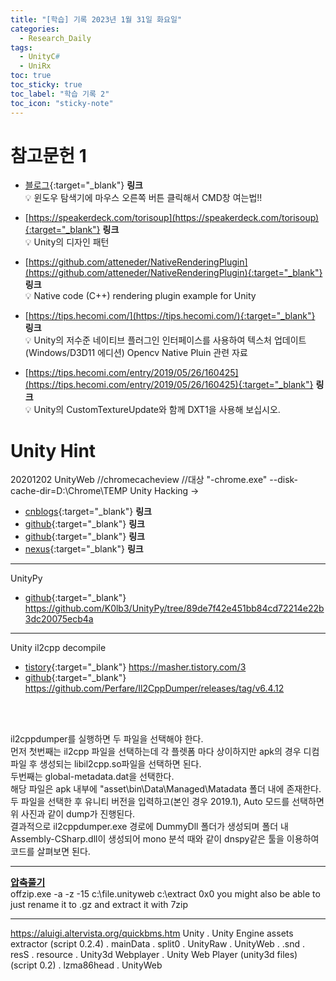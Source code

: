 ```yaml
---
title: "[학습] 기록 2023년 1월 31일 화요일"
categories:
  - Research_Daily
tags:
  - UnityC#
  - UniRx
toc: true
toc_sticky: true
toc_label: "학습 기록 2"
toc_icon: "sticky-note"
---
```


# 참고문헌 1

- [블로그](https://smprlab.tistory.com/24){:target="_blank"} **링크** <br>
    💡 윈도우 탐색기에 마우스 오른쪽 버튼 클릭해서 CMD창 여는법!!<br>

- [https://speakerdeck.com/torisoup](https://speakerdeck.com/torisoup){:target="_blank"} **링크** <br>
    💡 Unity의 디자인 패턴<br>

- [https://github.com/atteneder/NativeRenderingPlugin](https://github.com/atteneder/NativeRenderingPlugin){:target="_blank"} **링크** <br>
    💡 Native code (C++) rendering plugin example for Unity<br>

- [https://tips.hecomi.com/](https://tips.hecomi.com/){:target="_blank"} **링크** <br>
    💡 Unity의 저수준 네이티브 플러그인 인터페이스를 사용하여 텍스처 업데이트(Windows/D3D11 에디션) Opencv Native Pluin 관련 자료<br>

- [https://tips.hecomi.com/entry/2019/05/26/160425](https://tips.hecomi.com/entry/2019/05/26/160425){:target="_blank"} **링크** <br>
    💡 Unity의 CustomTextureUpdate와 함께 DXT1을 사용해 보십시오.<br>

# Unity Hint

20201202 UnityWeb
//chromecacheview
//대상 "-chrome.exe" --disk-cache-dir=D:\Chrome\TEMP
Unity Hacking ->

- [cnblogs](https://www.cnblogs.com/kekec/p/12175547.html){:target="_blank"} **링크** <br>
- [github](https://github.com/imadr/Unity-game-hacking){:target="_blank"} **링크** <br>
- [github](https://github.com/HearthSim/UnityPack){:target="_blank"} **링크** <br>
- [nexus](https://mh-nexus.de/en/downloads.php?product=HxD20){:target="_blank"} **링크** <br>

******
UnityPy
- [github](https://github.com/K0lb3/UnityPy/tree/89de7f42e451bb84cd72214e22b3dc20075ecb4a){:target="_blank"} https://github.com/K0lb3/UnityPy/tree/89de7f42e451bb84cd72214e22b3dc20075ecb4a <br>

******
Unity il2cpp decompile
- [tistory](https://masher.tistory.com/3){:target="_blank"} https://masher.tistory.com/3 <br>
- [github](https://github.com/Perfare/Il2CppDumper/releases/tag/v6.4.12){:target="_blank"} https://github.com/Perfare/Il2CppDumper/releases/tag/v6.4.12 
<br>
<br>

il2cppdumper를 실행하면 두 파일을 선택해야 한다.<br>
먼저 첫번째는 il2cpp 파일을 선택하는데 각 플렛폼 마다 상이하지만 apk의 경우 디컴파일 후 생성되는 libil2cpp.so파일을 선택하면 된다. <br>
두번째는 global-metadata.dat을 선택한다. <br>
해당 파일은 apk 내부에 "asset\bin\Data\Managed\Matadata 폴더 내에 존재한다.
두 파일을 선택한 후 유니티 버전을 입력하고(본인 경우 2019.1), Auto 모드를 선택하면 위 사진과 같이 dump가 진행된다. <br>
결과적으로 il2cppdumper.exe 경로에 DummyDll 폴더가 생성되며  폴더 내 Assembly-CSharp.dll이 생성되어 mono 분석 때와 같이 dnspy같은 툴을 이용하여 코드를 살펴보면 된다.

******
<b><u><span style="font-size:15px"> 압축풀기 </span></u></b><br>
offzip.exe -a -z -15 c:\file.unityweb c:\extract 0x0
you might also be able to just rename it to .gz and extract it with 7zip

******
https://aluigi.altervista.org/quickbms.htm
Unity . Unity Engine assets extractor (script 0.2.4) . mainData . split0 . UnityRaw . UnityWeb . .snd . resS . resource .
Unity3d Webplayer . Unity Web Player (unity3d files) (script 0.2) . lzma86head . UnityWeb

